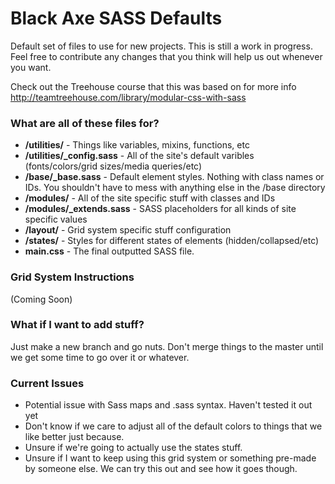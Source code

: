 # Black Axe SASS Defaults #

Default set of files to use for new projects. This is still a work in progress. Feel free to contribute any changes that you think will help us out whenever you want.

Check out the Treehouse course that this was based on for more info http://teamtreehouse.com/library/modular-css-with-sass

### What are all of these files for? ###

* **/utilities/** - Things like variables, mixins, functions, etc
* **/utilities/_config.sass** - All of the site's default varibles (fonts/colors/grid sizes/media queries/etc)
* **/base/_base.sass** - Default element styles. Nothing with class names or IDs. You shouldn't have to mess with anything else in the /base directory
* **/modules/** - All of the site specific stuff with classes and IDs
* **/modules/_extends.sass** - SASS placeholders for all kinds of site specific values
* **/layout/** - Grid system specific stuff configuration
* **/states/** - Styles for different states of elements (hidden/collapsed/etc)
* **main.css** - The final outputted SASS file.

### Grid System Instructions
(Coming Soon)

### What if I want to add stuff? ###

Just make a new branch and go nuts. Don't merge things to the master until we get some time to go over it or whatever.

### Current Issues ###

* Potential issue with Sass maps and .sass syntax. Haven't tested it out yet
* Don't know if we care to adjust all of the default colors to things that we like better just because.
* Unsure if we're going to actually use the states stuff.
* Unsure if I want to keep using this grid system or something pre-made by someone else. We can try this out and see how it goes though.
